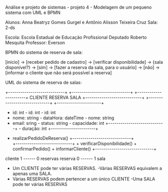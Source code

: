 Análise e projeto de sistemas - projeto 4 - Modelagem de um pequeno sistema com UML e BPMN

Alunos: Anna Beatryz Gomes Gurgel e Antônio Alisson Teixeira Cruz Sala: 2-ds

Escola: Escola Estadual de Educação Profissional Deputado Roberto Mesquita
Professor: Everson


BPMN do sistema de reserva de sala:

[inicio] -> [receber pedido de cadastro] -> [verificar disponibilidade] -> {sala disponível?}
                                                    -> [sim]
                                                        -> [fazer a reserva da sala, para o usuário]
                                                    -> [não]
                                                        -> [informar o cliente que não será possível a reserva]


UML do sistema de reserva de salas:


+----------------------------+                +-----------------------------+           +----------------------+
         CLIENTE                                          RESERVA                                SALA
+----------------------------+                +-----------------------------+           +----------------------+
  - id: int                                      - id: int                                  - id: int
  - nome: string                                 - dataHora: dateTime                       - nome: string
  - email: sring                                 - status: string                           - capacidade: int
+----------------------------+                   - duração: int                         +----------------------+
  + realizarPedidoDeReserva()                 +-----------------------------+     
+----------------------------+                   + verificarDisponibilidade()
                                                 + confirmarPedido()
                                                 + informarCliente()
                                              +-----------------------------+


cliente 1 ------ 0 reservas                                 reserva 0 ------ 1 sala
  - Um CLIENTE pode ter várias RESERVAS.                      -Várias RESERVAS equivalem a apenas uma SALA.
  - Várias RESERVAS podem pertencer a um único CLIENTE        -Uma SALA pode ter várias RESERVAS
